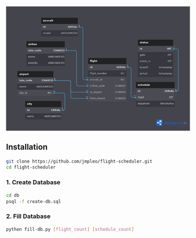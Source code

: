 ![diag-dark](./db/diag-dark.png)

## Installation

```bash
git clone https://github.com/jmpleo/flight-scheduler.git
cd flight-scheduler
```

### 1. Create Database

``` bash
cd db
psql -f create-db.sql
```

### 2. Fill Database

```bash
python fill-db.py [flight_count] [schedule_count]
```